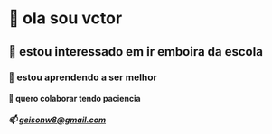 # 👋 ola sou vctor
## 👀 estou interessado em ir emboira da escola 
### 🌱 estou aprendendo a ser melhor
#### 💞️ quero colaborar tendo paciencia
##### 📫 geisonw8@gmail.com

<!---
VITIN001z/VITIN001z is a ✨ special ✨ repository because its `README.md` (this file) appears on your GitHub profile.
You can click the Preview link to take a look at your changes.
--->
